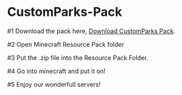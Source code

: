 # CustomParks-Pack

#1 Download the pack here, [Download CustomParks Pack](https://github.com/CustomParksMC/CustomParks-Pack/raw/master/CustomParks%20Pack.zip).

#2 Open Minecraft Resource Pack folder

#3 Put the .zip file into the Resource Pack Folder.

#4 Go into minecraft and put it on!

#5 Enjoy our wonderfull servers!